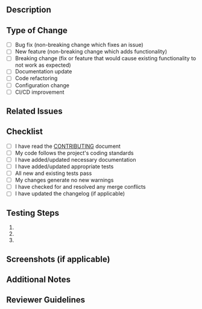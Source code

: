 ## Description
<!-- Provide a brief description of the changes in this PR -->

## Type of Change
<!-- Mark the appropriate option with an 'x' -->
- [ ] Bug fix (non-breaking change which fixes an issue)
- [ ] New feature (non-breaking change which adds functionality)
- [ ] Breaking change (fix or feature that would cause existing functionality to not work as expected)
- [ ] Documentation update
- [ ] Code refactoring
- [ ] Configuration change
- [ ] CI/CD improvement

## Related Issues
<!-- Link any related issues here using #issue-number -->

## Checklist
<!-- Mark completed items with an 'x' -->
- [ ] I have read the [CONTRIBUTING](CONTRIBUTING.md) document
- [ ] My code follows the project's coding standards
- [ ] I have added/updated necessary documentation
- [ ] I have added/updated appropriate tests
- [ ] All new and existing tests pass
- [ ] My changes generate no new warnings
- [ ] I have checked for and resolved any merge conflicts
- [ ] I have updated the changelog (if applicable)

## Testing Steps
<!-- Provide steps to test the changes -->
1.
2.
3.

## Screenshots (if applicable)
<!-- Add screenshots to demonstrate visual changes -->

## Additional Notes
<!-- Add any additional information that would be helpful for reviewers -->

## Reviewer Guidelines
<!-- Specific areas/aspects that need reviewer attention -->
